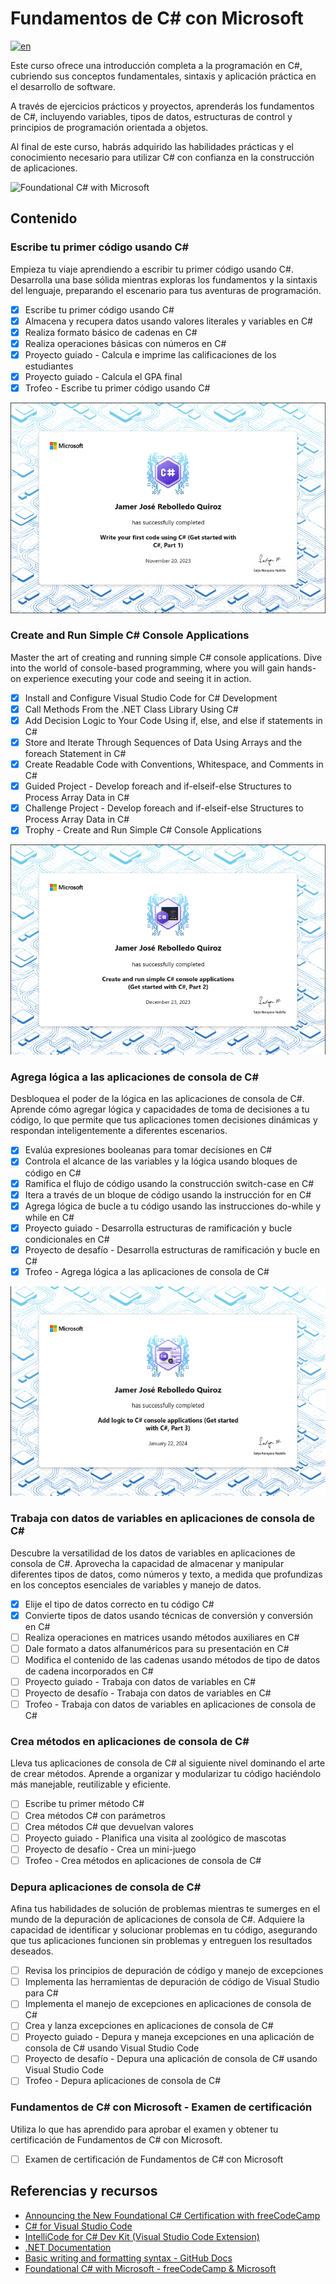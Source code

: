 # Fundamentos de C# con Microsoft

[![en](https://img.shields.io/badge/lang-en-red.svg)](./readme.md)

Este curso ofrece una introducción completa a la programación en C#, cubriendo
sus conceptos fundamentales, sintaxis y aplicación práctica en el desarrollo de
software.

A través de ejercicios prácticos y proyectos, aprenderás los fundamentos de C#,
incluyendo variables, tipos de datos, estructuras de control y principios de
programación orientada a objetos.

Al final de este curso, habrás  adquirido las habilidades prácticas y el
conocimiento necesario para utilizar C# con confianza en la construcción de
aplicaciones.

![Foundational C# with
Microsoft](https://devblogs.microsoft.com/dotnet/wp-content/uploads/sites/10/2023/08/cert-page.png)

## Contenido

### Escribe tu primer código usando C\#

Empieza tu viaje aprendiendo a escribir tu primer código usando C#. Desarrolla
una base sólida mientras exploras los fundamentos y la sintaxis del lenguaje,
preparando el escenario para tus aventuras de programación.

- [X] Escribe tu primer código usando C\#
- [X] Almacena y recupera datos usando valores literales y variables en C\#
- [X] Realiza formato básico de cadenas en C\#
- [X] Realiza operaciones básicas con números en C\#
- [X] Proyecto guiado - Calcula e imprime las calificaciones de los estudiantes
- [X] Proyecto guiado - Calcula el GPA final
- [X] Trofeo - Escribe tu primer código usando C\#

![Write Your First Code Using C#](./imgs/trophies/1.png)

### Create and Run Simple C# Console Applications

Master the art of creating and running simple C# console applications. Dive into
the world of console-based programming, where you will gain hands-on experience
executing your code and seeing it in action.

- [X] Install and Configure Visual Studio Code for C# Development
- [X] Call Methods From the .NET Class Library Using C#
- [X] Add Decision Logic to Your Code Using if, else, and else if statements in
  C#
- [X] Store and Iterate Through Sequences of Data Using Arrays and the foreach
  Statement in C#
- [X] Create Readable Code with Conventions, Whitespace, and Comments in C#
- [X] Guided Project - Develop foreach and if-elseif-else Structures to Process
  Array Data in C#
- [X] Challenge Project - Develop foreach and if-elseif-else Structures to
  Process Array Data in C#
- [X] Trophy - Create and Run Simple C# Console Applications

![Create and Run Simple C# Console Applications](./imgs/trophies/2.png)

### Agrega lógica a las aplicaciones de consola de C\#

Desbloquea el poder de la lógica en las aplicaciones de consola de C\#. Aprende
cómo agregar lógica y capacidades de toma de decisiones a tu código, lo que
permite que tus aplicaciones tomen decisiones dinámicas y respondan
inteligentemente a diferentes escenarios.

- [X] Evalúa expresiones booleanas para tomar decisiones en C\#
- [X] Controla el alcance de las variables y la lógica usando bloques de código
  en C\#
- [X] Ramifica el flujo de código usando la construcción switch-case en C\#
- [X] Itera a través de un bloque de código usando la instrucción for en C\#
- [X] Agrega lógica de bucle a tu código usando las instrucciones do-while y
  while en C\#
- [X] Proyecto guiado - Desarrolla estructuras de ramificación y bucle
  condicionales en C\#
- [X] Proyecto de desafío - Desarrolla estructuras de ramificación y bucle en
  C\#
- [X] Trofeo - Agrega lógica a las aplicaciones de consola de C\#

![Add Logic to C# Console Applications](./imgs/trophies/3.png)

### Trabaja con datos de variables en aplicaciones de consola de C\#

Descubre la versatilidad de los datos de variables en aplicaciones de consola de
C\#. Aprovecha la capacidad de almacenar y manipular diferentes tipos de datos,
como números y texto, a medida que profundizas en los conceptos esenciales de
variables y manejo de datos.

- [X] Elije el tipo de datos correcto en tu código C\#
- [X] Convierte tipos de datos usando técnicas de conversión y conversión en C\#
- [ ] Realiza operaciones en matrices usando métodos auxiliares en C\#
- [ ] Dale formato a datos alfanuméricos para su presentación en C\#
- [ ] Modifica el contenido de las cadenas usando métodos de tipo de datos de
  cadena incorporados en C\#
- [ ] Proyecto guiado - Trabaja con datos de variables en C\#
- [ ] Proyecto de desafío - Trabaja con datos de variables en C\#
- [ ] Trofeo - Trabaja con datos de variables en aplicaciones de consola de C\#

### Crea métodos en aplicaciones de consola de C\#

Lleva tus aplicaciones de consola de C\# al siguiente nivel dominando el arte de
crear métodos. Aprende a organizar y modularizar tu código haciéndolo más
manejable, reutilizable y eficiente.

- [ ] Escribe tu primer método C\#
- [ ] Crea métodos C\# con parámetros
- [ ] Crea métodos C\# que devuelvan valores
- [ ] Proyecto guiado - Planifica una visita al zoológico de mascotas
- [ ] Proyecto de desafío - Crea un mini-juego
- [ ] Trofeo - Crea métodos en aplicaciones de consola de C\#

### Depura aplicaciones de consola de C\#

Afina tus habilidades de solución de problemas mientras te sumerges en el mundo
de la depuración de aplicaciones de consola de C\#. Adquiere la capacidad de
identificar y solucionar problemas en tu código, asegurando que tus aplicaciones
funcionen sin problemas y entreguen los resultados deseados.

- [ ] Revisa los principios de depuración de código y manejo de excepciones
- [ ] Implementa las herramientas de depuración de código de Visual Studio para
  C\#
- [ ] Implementa el manejo de excepciones en aplicaciones de consola de C\#
- [ ] Crea y lanza excepciones en aplicaciones de consola de C\#
- [ ] Proyecto guiado - Depura y maneja excepciones en una aplicación de consola
  de C\# usando Visual Studio Code
- [ ] Proyecto de desafío - Depura una aplicación de consola de C\# usando
  Visual Studio Code
- [ ] Trofeo - Depura aplicaciones de consola de C\#

### Fundamentos de C# con Microsoft - Examen de certificación

Utiliza lo que has aprendido para aprobar el examen y obtener tu certificación
de Fundamentos de C# con Microsoft.

- [ ] Examen de certificación de Fundamentos de C# con Microsoft

## Referencias y recursos

- [Announcing the New Foundational C# Certification with
  freeCodeCamp](https://devblogs.microsoft.com/dotnet/announcing-foundational-csharp-certification/)
- [C# for Visual Studio
  Code](https://marketplace.visualstudio.com/items?itemName=ms-dotnettools.csharp)
- [IntelliCode for C# Dev Kit (Visual Studio Code
  Extension)](https://marketplace.visualstudio.com/items?itemName=ms-dotnettools.vscodeintellicode-csharp)
- [.NET Documentation](https://learn.microsoft.com/en-us/dotnet/?view=net-8.0)
- [Basic writing and formatting syntax - GitHub
  Docs](https://docs.github.com/en/get-started/writing-on-github/getting-started-with-writing-and-formatting-on-github/basic-writing-and-formatting-syntax)
- [Foundational C# with Microsoft - freeCodeCamp &
  Microsoft](https://www.freecodecamp.org/learn/foundational-c-sharp-with-microsoft)
